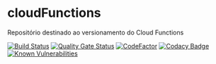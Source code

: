 # cloudFunctions

Repositório destinado ao versionamento do Cloud Functions

[![Build Status](https://travis-ci.com/BeerXP/cloudFunctions.svg?branch=master)](https://travis-ci.com/BeerXP/cloudFunctions)
[![Quality Gate Status](https://sonarcloud.io/api/project_badges/measure?project=BeerXP_cloudFunctions&metric=alert_status)](https://sonarcloud.io/dashboard?id=BeerXP_cloudFunctions)
[![CodeFactor](https://www.codefactor.io/repository/github/beerxp/cloudfunctions/badge)](https://www.codefactor.io/repository/github/beerxp/cloudfunctions)
[![Codacy Badge](https://api.codacy.com/project/badge/Grade/4a5747e36ab642caa05a3b1d802f98c8)](https://app.codacy.com/gh/BeerXP/cloudFunctions?utm_source=github.com&utm_medium=referral&utm_content=BeerXP/cloudFunctions&utm_campaign=Badge_Grade_Dashboard)
[![Known Vulnerabilities](https://snyk.io/test/github/BeerXP/cloudFunctions/badge.svg)](https://snyk.io/test/github/BeerXP/cloudFunctions/)
